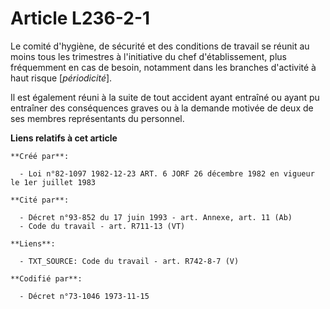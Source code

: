 # Article L236-2-1

Le comité d'hygiène, de sécurité et des conditions de travail se réunit au moins tous les trimestres à l'initiative du chef
d'établissement, plus fréquemment en cas de besoin, notamment dans les branches d'activité à haut risque [*périodicité*].

Il est également réuni à la suite de tout accident ayant entraîné ou ayant pu entraîner des conséquences graves ou à la
demande motivée de deux de ses membres représentants du personnel.

**Liens relatifs à cet article**

	**Créé par**:

	  - Loi n°82-1097 1982-12-23 ART. 6 JORF 26 décembre 1982 en vigueur le 1er juillet 1983

	**Cité par**:

	  - Décret n°93-852 du 17 juin 1993 - art. Annexe, art. 11 (Ab)
	  - Code du travail - art. R711-13 (VT)

	**Liens**:

	  - TXT_SOURCE: Code du travail - art. R742-8-7 (V)

	**Codifié par**:

	  - Décret n°73-1046 1973-11-15
